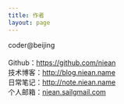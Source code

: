 ```yaml
---
title: 作者
layout: page
---
```


coder@beijing
<br/>
<br/>
<span>Github：<a title="github" href="http://github.com/niean">https://github.com/niean</a></span>
<br/>
<span>技术博客：<a title="blog" href="http://blog.niean.name">http://blog.niean.name</a></span>
<br/>
<span>日常笔记：<a title="blog" href="http://note.niean.name">http://note.niean.name</a></span>
<br/>
<span>个人邮箱：<a title="mail" href="#">niean.sail<i class="fa fa-at"></i>gmail.com</a></span>
<br/>

